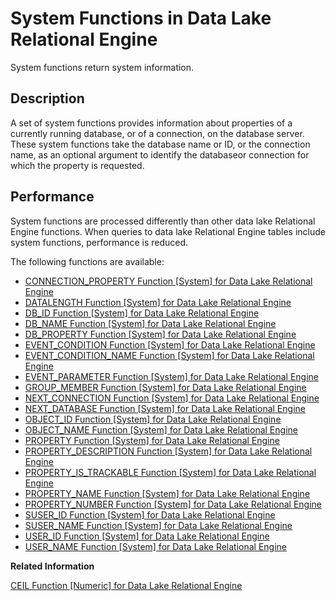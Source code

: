 <!-- loioa52da06984f21015bf279b4c69002e5e -->

# System Functions in Data Lake Relational Engine

System functions return system information.



<a name="loioa52da06984f21015bf279b4c69002e5e__SYSFUNCS_desc1"/>

## Description

A set of system functions provides information about properties of a currently running database, or of a connection, on the database server. These system functions take the database name or ID, or the connection name, as an optional argument to identify the databaseor connection for which the property is requested.



<a name="loioa52da06984f21015bf279b4c69002e5e__SYSFUNCS_perf1"/>

## Performance

System functions are processed differently than other data lake Relational Engine functions. When queries to data lake Relational Engine tables include system functions, performance is reduced.



The following functions are available:

-   [CONNECTION\_PROPERTY Function \[System\] for Data Lake Relational Engine](../connection-property-function-system-for-data-lake-relational-engine-a53eeaf.md)
-   [DATALENGTH Function \[System\] for Data Lake Relational Engine](../datalength-function-system-for-data-lake-relational-engine-a543941.md)
-   [DB\_ID Function \[System\] for Data Lake Relational Engine](../db-id-function-system-for-data-lake-relational-engine-a54ac47.md)
-   [DB\_NAME Function \[System\] for Data Lake Relational Engine](../db-name-function-system-for-data-lake-relational-engine-a54b690.md)
-   [DB\_PROPERTY Function \[System\] for Data Lake Relational Engine](../db-property-function-system-for-data-lake-relational-engine-a54c05b.md)
-   [EVENT\_CONDITION Function \[System\] for Data Lake Relational Engine](../event-condition-function-system-for-data-lake-relational-engine-a54fb34.md)
-   [EVENT\_CONDITION\_NAME Function \[System\] for Data Lake Relational Engine](../event-condition-name-function-system-for-data-lake-relational-engine-a550344.md)
-   [EVENT\_PARAMETER Function \[System\] for Data Lake Relational Engine](../event-parameter-function-system-for-data-lake-relational-engine-a550b30.md)
-   [GROUP\_MEMBER Function \[System\] for Data Lake Relational Engine](../group-member-function-system-for-data-lake-relational-engine-a554c89.md)
-   [NEXT\_CONNECTION Function \[System\] for Data Lake Relational Engine](../next-connection-function-system-for-data-lake-relational-engine-a567dab.md)
-   [NEXT\_DATABASE Function \[System\] for Data Lake Relational Engine](../next-database-function-system-for-data-lake-relational-engine-a5685c6.md)
-   [OBJECT\_ID Function \[System\] for Data Lake Relational Engine](../object-id-function-system-for-data-lake-relational-engine-a56b078.md)
-   [OBJECT\_NAME Function \[System\] for Data Lake Relational Engine](../object-name-function-system-for-data-lake-relational-engine-a56b844.md)
-   [PROPERTY Function \[System\] for Data Lake Relational Engine](../property-function-system-for-data-lake-relational-engine-a56fa4d.md)
-   [PROPERTY\_DESCRIPTION Function \[System\] for Data Lake Relational Engine](../property-description-function-system-for-data-lake-relational-engine-a57024b.md)
-   [PROPERTY\_IS\_TRACKABLE Function \[System\] for Data Lake Relational Engine](../property-is-trackable-function-system-for-data-lake-relational-engine-65b794c.md)
-   [PROPERTY\_NAME Function \[System\] for Data Lake Relational Engine](../property-name-function-system-for-data-lake-relational-engine-a570a7e.md)
-   [PROPERTY\_NUMBER Function \[System\] for Data Lake Relational Engine](../property-number-function-system-for-data-lake-relational-engine-a57131a.md)
-   [SUSER\_ID Function \[System\] for Data Lake Relational Engine](../suser-id-function-system-for-data-lake-relational-engine-a5892d8.md)
-   [SUSER\_NAME Function \[System\] for Data Lake Relational Engine](../suser-name-function-system-for-data-lake-relational-engine-a589ad8.md)
-   [USER\_ID Function \[System\] for Data Lake Relational Engine](../user-id-function-system-for-data-lake-relational-engine-a58d3ba.md)
-   [USER\_NAME Function \[System\] for Data Lake Relational Engine](../user-name-function-system-for-data-lake-relational-engine-a58dbf3.md)

**Related Information**  


[CEIL Function \[Numeric\] for Data Lake Relational Engine](../ceil-function-numeric-for-data-lake-relational-engine-a53a419.md "Returns the smallest integer greater than or equal to the specified expression.")

